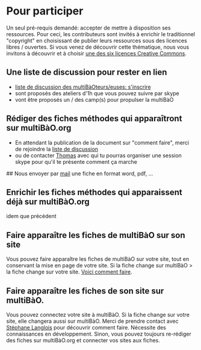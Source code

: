 # Pour participer

Un seul pré-requis demandé: accepter de mettre à disposition ses ressources. Pour ceci, les contributeurs sont invités à enrichir le traditionnel "copyright" en choisissant de publier leurs ressources sous des licences libres / ouvertes. Si vous venez de découvrir cette thématique, nous vous invitons à découvrir et à choisir [une des six licences Creative Commons](http://creativecommons.fr/licences/les-6-licences/). 

## Une liste de discussion pour rester en lien

* [liste de discussion des multiBàOteurs/euses: s'inscrire](http://lists.imaginationforpeople.org/cgi-bin/mailman/listinfo/multibao )
* sont proposés des ateliers d'1h que vous pouvez suivre par skype
* vont être proposés un / des camp(s) pour propulser la multiBàO

## Rédiger des fiches méthodes qui apparaîtront sur multiBàO.org

* En attendant la publication de la document sur "comment faire", merci de rejoindre la  [liste de discussion](http://lists.imaginationforpeople.org/cgi-bin/mailman/listinfo/multibao )
* ou de contacter [Thomas](mailto:thomas.wolff@cpcoop.fr) avec qui tu pourras organiser une session skype pour qu'il te présente comment ça marche

## Nous envoyer par [mail](mailto:thomas.wolff@cpcoop.fr) une fiche en format word, pdf, ...

## Enrichir les fiches méthodes qui apparaissent déjà sur multiBàO.org

idem que précédent

## Faire apparaître les fiches de multiBàO sur son site

Vous pouvez faire apparaître les fiches de multiBàO sur votre site, tout en conservant la mise en page de votre site. Si la fiche change sur multiBàO > la fiche change sur votre site. [Voici comment faire](https://github.com/scopyleft/multibao/tree/dev/public/integration).

## Faire apparaître les fiches de son site sur multiBàO.

Vous pouvez connectez votre site à multiBàO. Si la fiche change sur votre site, elle changera aussi sur multiBàO. Merci de prendre contact avec [Stéphane Langlois](mailto:stephane.langlois@scopyleft.fr) pour découvrir comment faire. Nécessite des connaissances en développement. Sinon, vous pouvez toujours re-rédiger des fiches sur multiBàO.org et connecter vos sites aux fiches.



